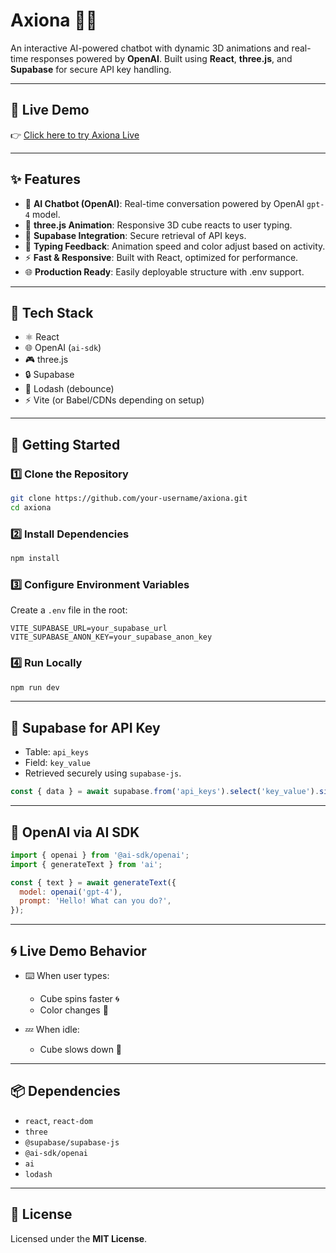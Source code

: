 
# Axiona 🧠✨  
An interactive AI-powered chatbot with dynamic 3D animations and real-time responses powered by **OpenAI**. Built using **React**, **three.js**, and **Supabase** for secure API key handling.

---

## 🔗 Live Demo  
👉 [Click here to try Axiona Live](https://your-live-link.com)

---

## ✨ Features

- 🤖 **AI Chatbot (OpenAI)**: Real-time conversation powered by OpenAI `gpt-4` model.
- 🎨 **three.js Animation**: Responsive 3D cube reacts to user typing.
- 🔐 **Supabase Integration**: Secure retrieval of API keys.
- 💬 **Typing Feedback**: Animation speed and color adjust based on activity.
- ⚡ **Fast & Responsive**: Built with React, optimized for performance.
- 🌐 **Production Ready**: Easily deployable structure with .env support.

---

## 🧰 Tech Stack

- ⚛️ React
- 🌐 OpenAI (`ai-sdk`)
- 🎮 three.js
- 🔒 Supabase
- 🧠 Lodash (debounce)
- ⚡ Vite (or Babel/CDNs depending on setup)

---

## 🚀 Getting Started

### 1️⃣ Clone the Repository

```bash
git clone https://github.com/your-username/axiona.git
cd axiona
````

### 2️⃣ Install Dependencies

```bash
npm install
```

### 3️⃣ Configure Environment Variables

Create a `.env` file in the root:

```env
VITE_SUPABASE_URL=your_supabase_url
VITE_SUPABASE_ANON_KEY=your_supabase_anon_key
```

### 4️⃣ Run Locally

```bash
npm run dev
```

---

## 🔑 Supabase for API Key

* Table: `api_keys`
* Field: `key_value`
* Retrieved securely using `supabase-js`.

```js
const { data } = await supabase.from('api_keys').select('key_value').single();
```

---

## 🧠 OpenAI via AI SDK

```js
import { openai } from '@ai-sdk/openai';
import { generateText } from 'ai';

const { text } = await generateText({
  model: openai('gpt-4'),
  prompt: 'Hello! What can you do?',
});
```

---

## 🌀 Live Demo Behavior

* ⌨️ When user types:

  * Cube spins faster 🌀
  * Color changes 🌈

* 💤 When idle:

  * Cube slows down 🧊

---

## 📦 Dependencies

* `react`, `react-dom`
* `three`
* `@supabase/supabase-js`
* `@ai-sdk/openai`
* `ai`
* `lodash`

---

## 🧾 License

Licensed under the **MIT License**.


